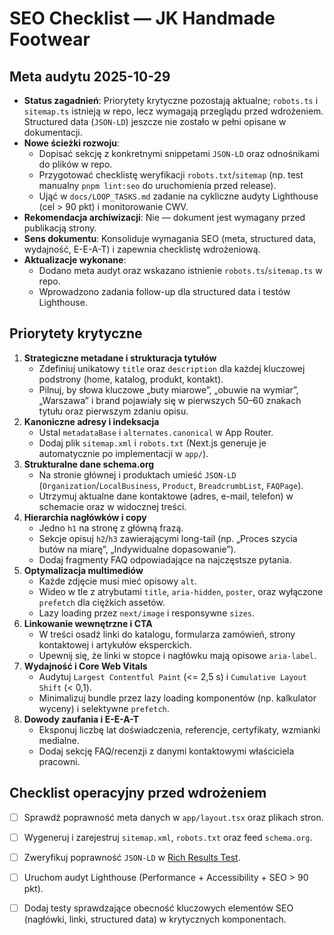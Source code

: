 # SEO Checklist — JK Handmade Footwear

## Meta audytu 2025-10-29
- **Status zagadnień**: Priorytety krytyczne pozostają aktualne; `robots.ts` i `sitemap.ts` istnieją w repo, lecz wymagają przeglądu przed wdrożeniem. Structured data (`JSON-LD`) jeszcze nie zostało w pełni opisane w dokumentacji.
- **Nowe ścieżki rozwoju**:
  - Dopisać sekcję z konkretnymi snippetami `JSON-LD` oraz odnośnikami do plików w repo.
  - Przygotować checklistę weryfikacji `robots.txt`/`sitemap` (np. test manualny `pnpm lint:seo` do uruchomienia przed release).
  - Ująć w `docs/LOOP_TASKS.md` zadanie na cykliczne audyty Lighthouse (cel > 90 pkt) i monitorowanie CWV.
- **Rekomendacja archiwizacji**: Nie — dokument jest wymagany przed publikacją strony.
- **Sens dokumentu**: Konsoliduje wymagania SEO (meta, structured data, wydajność, E-E-A-T) i zapewnia checklistę wdrożeniową.
- **Aktualizacje wykonane**:
  - Dodano meta audyt oraz wskazano istnienie `robots.ts`/`sitemap.ts` w repo.
  - Wprowadzono zadania follow-up dla structured data i testów Lighthouse.

## Priorytety krytyczne
1. **Strategiczne metadane i strukturacja tytułów**  
   - Zdefiniuj unikatowy `title` oraz `description` dla każdej kluczowej podstrony (home, katalog, produkt, kontakt).  
   - Pilnuj, by słowa kluczowe „buty miarowe”, „obuwie na wymiar”, „Warszawa” i brand pojawiały się w pierwszych 50–60 znakach tytułu oraz pierwszym zdaniu opisu.
2. **Kanoniczne adresy i indeksacja**  
   - Ustal `metadataBase` i `alternates.canonical` w App Router.  
   - Dodaj plik `sitemap.xml` i `robots.txt` (Next.js generuje je automatycznie po implementacji w `app/`).
3. **Strukturalne dane schema.org**  
   - Na stronie głównej i produktach umieść `JSON-LD` (`Organization`/`LocalBusiness`, `Product`, `BreadcrumbList`, `FAQPage`).  
   - Utrzymuj aktualne dane kontaktowe (adres, e-mail, telefon) w schemacie oraz w widocznej treści.
4. **Hierarchia nagłówków i copy**  
   - Jedno `h1` na stronę z główną frazą.  
   - Sekcje opisuj `h2`/`h3` zawierającymi long-tail (np. „Proces szycia butów na miarę”, „Indywidualne dopasowanie”).  
   - Dodaj fragmenty FAQ odpowiadające na najczęstsze pytania.
5. **Optymalizacja multimediów**  
   - Każde zdjęcie musi mieć opisowy `alt`.  
   - Wideo w tle z atrybutami `title`, `aria-hidden`, `poster`, oraz wyłączone `prefetch` dla ciężkich assetów.  
   - Lazy loading przez `next/image` i responsywne `sizes`.
6. **Linkowanie wewnętrzne i CTA**  
   - W treści osadź linki do katalogu, formularza zamówień, strony kontaktowej i artykułów eksperckich.  
   - Upewnij się, że linki w stopce i nagłówku mają opisowe `aria-label`.
7. **Wydajność i Core Web Vitals**  
   - Audytuj `Largest Contentful Paint` (<= 2,5 s) i `Cumulative Layout Shift` (< 0,1).  
   - Minimalizuj bundle przez lazy loading komponentów (np. kalkulator wyceny) i selektywne `prefetch`.
8. **Dowody zaufania i E-E-A-T**  
   - Eksponuj liczbę lat doświadczenia, referencje, certyfikaty, wzmianki medialne.  
   - Dodaj sekcję FAQ/recenzji z danymi kontaktowymi właściciela pracowni.

## Checklist operacyjny przed wdrożeniem
- [ ] Sprawdź poprawność meta danych w `app/layout.tsx` oraz plikach stron.
- [ ] Wygeneruj i zarejestruj `sitemap.xml`, `robots.txt` oraz feed `schema.org`.
- [ ] Zweryfikuj poprawność `JSON-LD` w [Rich Results Test](https://search.google.com/test/rich-results).
- [ ] Uruchom audyt Lighthouse (Performance + Accessibility + SEO > 90 pkt).
- [ ] Dodaj testy sprawdzające obecność kluczowych elementów SEO (nagłówki, linki, structured data) w krytycznych komponentach.

